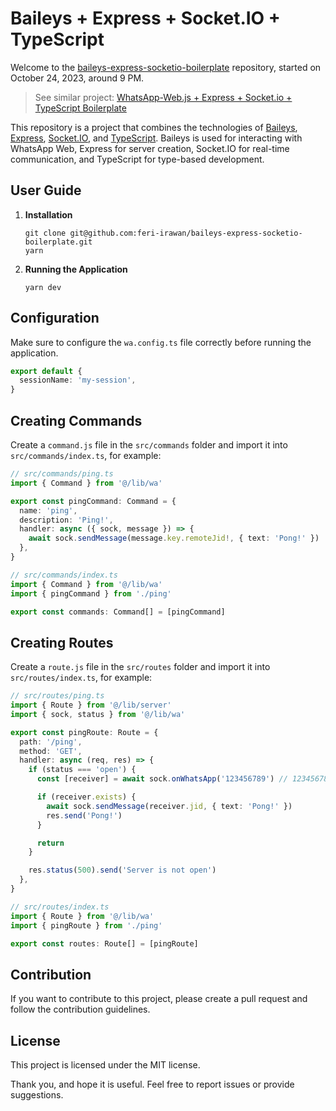 # Baileys + Express + Socket.IO + TypeScript

Welcome to the [baileys-express-socketio-boilerplate](https://github.com/feri-irawan/baileys-express-socketio-boilerplate) repository, started on October 24, 2023, around 9 PM.

> See similar project: [WhatsApp-Web.js + Express + Socket.io + TypeScript Boilerplate](https://github.com/feri-irawan/wwebjs-express-socketio-boilerplate)

This repository is a project that combines the technologies of [Baileys](https://github.com/WhiskeySockets/Baileys), [Express](https://github.com/expressjs/express), [Socket.IO](https://github.com/socketio/socket.io), and [TypeScript](https://github.com/microsoft/TypeScript). Baileys is used for interacting with WhatsApp Web, Express for server creation, Socket.IO for real-time communication, and TypeScript for type-based development.

## User Guide

1. **Installation**

   ```
   git clone git@github.com:feri-irawan/baileys-express-socketio-boilerplate.git
   yarn
   ```

2. **Running the Application**
   ```
   yarn dev
   ```

## Configuration

Make sure to configure the `wa.config.ts` file correctly before running the application.

```ts
export default {
  sessionName: 'my-session',
}
```

## Creating Commands

Create a `command.js` file in the `src/commands` folder and import it into `src/commands/index.ts`, for example:

```ts
// src/commands/ping.ts
import { Command } from '@/lib/wa'

export const pingCommand: Command = {
  name: 'ping',
  description: 'Ping!',
  handler: async ({ sock, message }) => {
    await sock.sendMessage(message.key.remoteJid!, { text: 'Pong!' })
  },
}
```

```ts
// src/commands/index.ts
import { Command } from '@/lib/wa'
import { pingCommand } from './ping'

export const commands: Command[] = [pingCommand]
```

## Creating Routes

Create a `route.js` file in the `src/routes` folder and import it into `src/routes/index.ts`, for example:

```ts
// src/routes/ping.ts
import { Route } from '@/lib/server'
import { sock, status } from '@/lib/wa'

export const pingRoute: Route = {
  path: '/ping',
  method: 'GET',
  handler: async (req, res) => {
    if (status === 'open') {
      const [receiver] = await sock.onWhatsApp('123456789') // 123456789 is the contact number

      if (receiver.exists) {
        await sock.sendMessage(receiver.jid, { text: 'Pong!' })
        res.send('Pong!')
      }

      return
    }

    res.status(500).send('Server is not open')
  },
}
```

```ts
// src/routes/index.ts
import { Route } from '@/lib/wa'
import { pingRoute } from './ping'

export const routes: Route[] = [pingRoute]
```

## Contribution

If you want to contribute to this project, please create a pull request and follow the contribution guidelines.

## License

This project is licensed under the MIT license.

Thank you, and hope it is useful. Feel free to report issues or provide suggestions.
